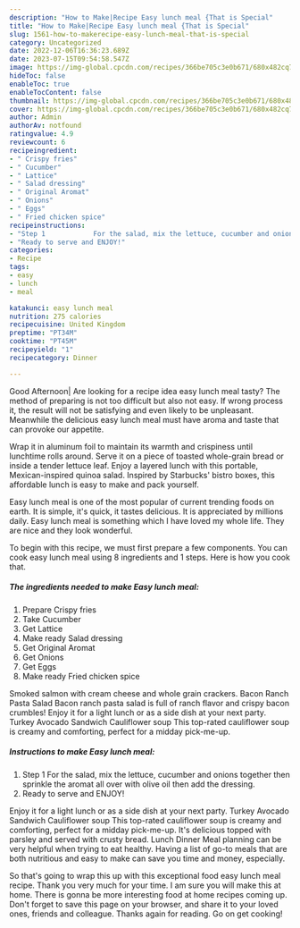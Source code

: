 ```yaml
---
description: "How to Make|Recipe Easy lunch meal {That is Special"
title: "How to Make|Recipe Easy lunch meal {That is Special"
slug: 1561-how-to-makerecipe-easy-lunch-meal-that-is-special
category: Uncategorized
date: 2022-12-06T16:36:23.689Z
date: 2023-07-15T09:54:58.547Z
image: https://img-global.cpcdn.com/recipes/366be705c3e0b671/680x482cq70/easy-lunch-meal-recipe-main-photo.jpg
hideToc: false
enableToc: true
enableTocContent: false
thumbnail: https://img-global.cpcdn.com/recipes/366be705c3e0b671/680x482cq70/easy-lunch-meal-recipe-main-photo.jpg
cover: https://img-global.cpcdn.com/recipes/366be705c3e0b671/680x482cq70/easy-lunch-meal-recipe-main-photo.jpg
author: Admin
authorAv: notfound
ratingvalue: 4.9
reviewcount: 6
recipeingredient:
- " Crispy fries"
- " Cucumber"
- " Lattice"
- " Salad dressing"
- " Original Aromat"
- " Onions"
- " Eggs"
- " Fried chicken spice"
recipeinstructions:
- "Step 1            For the salad, mix the lettuce, cucumber and onions together then sprinkle the aromat all over with olive oil then add the dressing."
- "Ready to serve and ENJOY!"
categories:
- Recipe
tags:
- easy
- lunch
- meal

katakunci: easy lunch meal 
nutrition: 275 calories
recipecuisine: United Kingdom
preptime: "PT34M"
cooktime: "PT45M"
recipeyield: "1"
recipecategory: Dinner

---
```



Good Afternoon| Are looking for a recipe idea easy lunch meal tasty? The method of preparing is not too difficult but also not easy. If wrong process it, the result will not be satisfying and even likely to be unpleasant. Meanwhile the delicious easy lunch meal must have aroma and taste that can provoke our appetite.





Wrap it in aluminum foil to maintain its warmth and crispiness until lunchtime rolls around. Serve it on a piece of toasted whole-grain bread or inside a tender lettuce leaf. Enjoy a layered lunch with this portable, Mexican-inspired quinoa salad. Inspired by Starbucks&#39; bistro boxes, this affordable lunch is easy to make and pack yourself.

Easy lunch meal is one of the most popular of current trending foods on earth. It is simple, it's quick, it tastes delicious. It is appreciated by millions daily. Easy lunch meal is something which I have loved my whole life. They are nice and they look wonderful.


To begin with this recipe, we must first prepare a few components. You can cook easy lunch meal using 8 ingredients and 1 steps. Here is how you cook that.

<!--inarticleads1-->

##### The ingredients needed to make Easy lunch meal:

1. Prepare  Crispy fries
1. Take  Cucumber
1. Get  Lattice
1. Make ready  Salad dressing
1. Get  Original Aromat
1. Get  Onions
1. Get  Eggs
1. Make ready  Fried chicken spice


Smoked salmon with cream cheese and whole grain crackers. Bacon Ranch Pasta Salad Bacon ranch pasta salad is full of ranch flavor and crispy bacon crumbles! Enjoy it for a light lunch or as a side dish at your next party. Turkey Avocado Sandwich Cauliflower soup This top-rated cauliflower soup is creamy and comforting, perfect for a midday pick-me-up. 

<!--inarticleads2-->

##### Instructions to make Easy lunch meal:

1. Step 1            For the salad, mix the lettuce, cucumber and onions together then sprinkle the aromat all over with olive oil then add the dressing.
1. Ready to serve and ENJOY!

Enjoy it for a light lunch or as a side dish at your next party. Turkey Avocado Sandwich Cauliflower soup This top-rated cauliflower soup is creamy and comforting, perfect for a midday pick-me-up. It&#39;s delicious topped with parsley and served with crusty bread. Lunch Dinner Meal planning can be very helpful when trying to eat healthy. Having a list of go-to meals that are both nutritious and easy to make can save you time and money, especially. 

So that's going to wrap this up with this exceptional food easy lunch meal recipe. Thank you very much for your time. I am sure you will make this at home. There is gonna be more interesting food at home recipes coming up. Don't forget to save this page on your browser, and share it to your loved ones, friends and colleague. Thanks again for reading. Go on get cooking!
